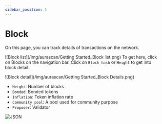 ```yaml
---
sidebar_position: 4
---
```


# Block
On this page, you can track details of transactions on the network.

![Block list](/img/aurascan/Getting Started_Block list.png)
To get here, click on Blocks on the navigation bar.
Click on `Block hash` or `Height` to get into block detail.

![Block detail](/img/aurascan/Getting Started_Block Details.png)
- `Height`: Number of blocks
- `Bonded`: Bonded tokens
- `Inflation`: Token inflation rate
- `Community pool`: A pool used for community purpose
- `Proposer`: Validator

![JSON](/img/aurascan/json.png)
